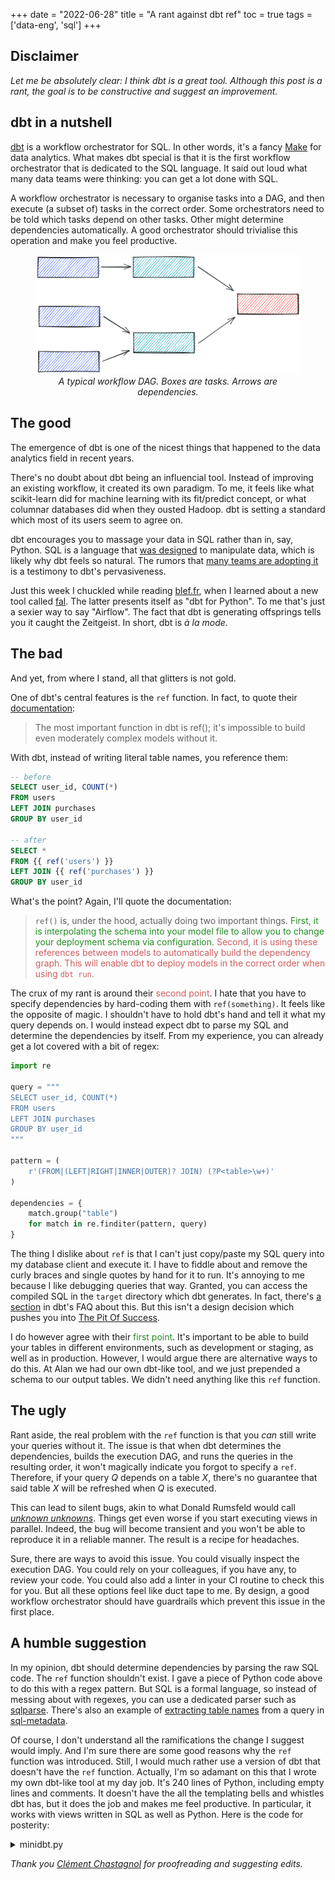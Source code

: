 +++
date = "2022-06-28"
title = "A rant against dbt ref"
toc = true
tags = ['data-eng', 'sql']
+++

## Disclaimer

*Let me be absolutely clear: I think dbt is a great tool. Although this post is a rant, the goal is to be constructive and suggest an improvement.*

## dbt in a nutshell

[dbt](https://www.getdbt.com/) is a workflow orchestrator for SQL. In other words, it's a fancy [Make](https://www.wikiwand.com/en/Make_(software)) for data analytics. What makes dbt special is that it is the first workflow orchestrator that is dedicated to the SQL language. It said out loud what many data teams were thinking: you can get a lot done with SQL.

A workflow orchestrator is necessary to organise tasks into a DAG, and then execute (a subset of) tasks in the correct order. Some orchestrators need to be told which tasks depend on other tasks. Other might determine dependencies automatically. A good orchestrator should trivialise this operation and make you feel productive.

<div align="center">
<figure >
    <img src="/img/blog/dbt-ref-rant/dag-example.png" style="box-shadow: none;">
    <figcaption><i>A typical workflow DAG. Boxes are tasks. Arrows are dependencies.</i></figcaption>
</figure>
</div>

## The good

The emergence of dbt is one of the nicest things that happened to the data analytics field in recent years.

There's no doubt about dbt being an influencial tool. Instead of improving an existing workflow, it created its own paradigm. To me, it feels like what scikit-learn did for machine learning with its fit/predict concept, or what columnar databases did when they ousted Hadoop. dbt is setting a standard which most of its users seem to agree on.

dbt encourages you to massage your data in SQL rather than in, say, Python. SQL is a language that [was designed](https://www.wikiwand.com/en/SQL) to manipulate data, which is likely why dbt feels so natural. The rumors that [many teams are adopting it](https://www.getdbt.com/blog/next-layer-of-the-modern-data-stack/) is a testimony to dbt's pervasiveness.

Just this week I chuckled while reading [blef.fr](https://www.blef.fr/), when I learned about a new tool called [fal](https://github.com/fal-ai/fal). The latter presents itself as "dbt for Python". To me that's just a sexier way to say "Airflow". The fact that dbt is generating offsprings tells you it caught the Zeitgeist. In short, dbt is *à la mode*.

## The bad

And yet, from where I stand, all that glitters is not gold.

One of dbt's central features is the `ref` function. In fact, to quote their [documentation](https://docs.getdbt.com/reference/dbt-jinja-functions/ref):

> The most important function in dbt is ref(); it's impossible to build even moderately complex models without it.

With dbt, instead of writing literal table names, you reference them:

```sql
-- before
SELECT user_id, COUNT(*)
FROM users
LEFT JOIN purchases
GROUP BY user_id

-- after
SELECT *
FROM {{ ref('users') }}
LEFT JOIN {{ ref('purchases') }}
GROUP BY user_id
```

What's the point? Again, I'll quote the documentation:

> `ref()` is, under the hood, actually doing two important things. <span style="color: forestgreen;">First, it is interpolating the schema into your model file to allow you to change your deployment schema via configuration.</span> <span style="color: indianred;">Second, it is using these references between models to automatically build the dependency graph. This will enable dbt to deploy models in the correct order when using `dbt run`.</span>

The crux of my rant is around their <span style="color: indianred;">second point</span>. I hate that you have to specify dependencies by hard-coding them with `ref(something)`. It feels like the opposite of magic. I shouldn't have to hold dbt's hand and tell it what my query depends on. I would instead expect dbt to parse my SQL and determine the dependencies by itself. From my experience, you can already get a lot covered with a bit of regex:

```py
import re

query = """
SELECT user_id, COUNT(*)
FROM users
LEFT JOIN purchases
GROUP BY user_id
"""

pattern = (
    r'(FROM|(LEFT|RIGHT|INNER|OUTER)? JOIN) (?P<table>\w+)'
)

dependencies = {
    match.group("table")
    for match in re.finditer(pattern, query)
}
```

The thing I dislike about `ref` is that I can't just copy/paste my SQL query into my database client and execute it. I have to fiddle about and remove the curly braces and single quotes by hand for it to run. It's annoying to me because I like debugging queries that way. Granted, you can access the compiled SQL in the `target` directory which dbt generates. In fact, there's [a section](https://docs.getdbt.com/docs/faqs/checking-logs) in dbt's FAQ about this. But this isn't a design decision which pushes you into [The Pit Of Success](https://blog.codinghorror.com/falling-into-the-pit-of-success/).

I do however agree with their <span style="color: forestgreen;">first point</span>. It's important to be able to build your tables in different environments, such as development or staging, as well as in production. However, I would argue there are alternative ways to do this. At Alan we had our own dbt-like tool, and we just prepended a schema to our output tables. We didn't need anything like this `ref` function.

## The ugly

Rant aside, the real problem with the `ref` function is that you *can* still write your queries without it. The issue is that when dbt determines the dependencies, builds the execution DAG, and runs the queries in the resulting order, it won't magically indicate you forgot to specify a `ref`. Therefore, if your query $Q$ depends on a table $X$, there's no guarantee that said table $X$ will be refreshed when $Q$ is executed.

This can lead to silent bugs, akin to what Donald Rumsfeld would call [*unknown unknowns*](https://www.wikiwand.com/en/There_are_known_knowns). Things get even worse if you start executing views in parallel. Indeed, the bug will become transient and you won't be able to reproduce it in a reliable manner. The result is a recipe for headaches.

Sure, there are ways to avoid this issue. You could visually inspect the execution DAG. You could rely on your colleagues, if you have any, to review your code. You could also add a linter in your CI routine to check this for you. But all these options feel like duct tape to me. By design, a good workflow orchestrator should have guardrails which prevent this issue in the first place.

## A humble suggestion

In my opinion, dbt should determine dependencies by parsing the raw SQL code. The `ref` function shouldn't exist. I gave a piece of Python code above to do this with a regex pattern. But SQL is a formal language, so instead of messing about with regexes, you can use a dedicated parser such as [sqlparse](https://github.com/andialbrecht/sqlparse). There's also an example of [extracting table names](https://github.com/macbre/sql-metadata#extracting-tables-from-query) from a query in [sql-metadata](https://github.com/macbre/sql-metadata).

Of course, I don't understand all the ramifications the change I suggest would imply. And I'm sure there are some good reasons why the `ref` function was introduced. Still, I would much rather use a version of dbt that doesn't have the `ref` function. Actually, I'm so adamant on this that I wrote my own dbt-like tool at my day job. It's 240 lines of Python, including empty lines and comments. It doesn't have the all the templating bells and whistles dbt has, but it does the job and makes me feel productive. In particular, it works with views written in SQL as well as Python. Here is the code for posterity:

<details>
  <summary>minidbt.py</summary>

```python
"""

Usage example:

python minidbt.py
python minidbt.py --only view_A --only view_B
python minidbt.py --start view_A
python minidbt.py --end view_B
python minidbt.py --viz

This works for SQL (.sql) as well as Python (.py) views.
The views are assumed to be stored in a views directory.

"""
import abc
import ast
import dataclasses
import importlib
import itertools
import os
import pathlib
import re
import typing

import networkx as nx
import typer
from google.cloud import bigquery


@dataclasses.dataclass
class View(abc.ABC):
    path: pathlib.Path

    def __post_init__(self):
        if not isinstance(self.path, pathlib.Path):
            self.path = pathlib.Path(self.path)

    @property
    def name(self):
        return self.path.stem

    @classmethod
    def from_path(cls, path):
        if path.suffix == ".py":
            return PythonView(path)
        if path.suffix == ".sql":
            return SQLView(path)

    @property
    @abc.abstractmethod
    def dependencies(self) -> typing.Set[str]:
        ...

    @abc.abstractmethod
    def run(self, client):
        ...


class SQLView(View):
    @property
    def query(self):
        return self.path.read_text().rstrip().rstrip(";")

    @property
    def cte_names(self):
        pattern = r'"?(?P<table>\w+)"? AS \('
        return {
            match.group("table")
            for match in re.finditer(pattern, self.query, re.IGNORECASE)
        }

    @classmethod
    def _parse_sql_dependencies(cls, query):
        pattern = (
            r'(FROM|(LEFT|RIGHT|INNER|OUTER)? JOIN) "?(?P<schema>\w+)\.(?P<table>\w+)"?'
        )
        return {
            match.group("table") for match in re.finditer(pattern, query, re.IGNORECASE)
        }

    @property
    def dependencies(self):
        return self._parse_sql_dependencies(self.query)

    def run(self):
        client = bigquery.Client()
        job = client.create_job(
            {
                "query": {
                    "query": self.query,
                    "destinationTable": {
                        "projectId": "carbonfact",
                        "datasetId": "analytics",
                        "tableId": self.name,
                    },
                    "createDisposition": "CREATE_IF_NEEDED",
                    "writeDisposition": "WRITE_TRUNCATE",
                }
            }
        )
        job.result()


class PythonView(View):
    @property
    def dependencies(self):
        def _dependencies():

            code = self.path.read_text()
            for node in ast.walk(ast.parse(code)):
                # pd.read_gbq
                try:
                    if (
                        isinstance(node, ast.Call)
                        and node.func.value.id == "pd"
                        and node.func.attr == "read_gbq"
                    ):
                        yield from SQLView._parse_sql_dependencies(node.args[0].value)
                except AttributeError:
                    pass

                # .query
                try:
                    if isinstance(node, ast.Call) and node.func.attr == "query":
                        yield from SQLView._parse_sql_dependencies(node.args[0].value)
                except AttributeError:
                    pass

        return set(_dependencies())

    def run(self):
        client = bigquery.Client()

        mod = importlib.import_module("views")
        output = getattr(mod, self.name).output

        job_config = bigquery.LoadJobConfig(
            schema=[],
            write_disposition="WRITE_TRUNCATE",
        )

        job = client.load_table_from_dataframe(
            output, f"carbonfact.analytics.{self.name}", job_config=job_config
        )
        job.result()


class DAGOfViews(nx.DiGraph):
    def __init__(self, views: typing.List[View] = None):
        super().__init__(
            (dependency, view.name)
            for view in views or []
            for dependency in view.dependencies
        )
        # Some views have no dependencies but still have to be included
        for view in views or []:
            self.add_node(view.name)


def main(
    only: typing.Optional[typing.List[str]] = typer.Option(None),
    start: typing.Optional[str] = typer.Option(None),
    end: typing.Optional[str] = typer.Option(None),
    inclusive: bool = True,
    viz: bool = False,
):

    # Enumerate the views
    here = pathlib.Path(__file__)
    views = [
        View.from_path(path)
        for path in itertools.chain(
            here.parent.glob("views/*.py"), here.parent.glob("views/*.sql")
        )
        if path.name != "__init__.py"
    ]
    dag = DAGOfViews(views)
    views = {view.name: view for view in views if view}

    # Determine the execution order
    if only:
        order = only
    elif start:
        order = [start] if inclusive else []
        for src, dst in nx.bfs_edges(dag, start):
            if dst not in order:
                order.append(dst)
    elif end:
        subset = {end} if inclusive else []
        for src, dst in nx.bfs_edges(dag, end, reverse=True):
            if dst not in subset and dst in views:
                subset.add(dst)
        order = list(nx.topological_sort(dag.subgraph(subset)))
    else:
        order = list(nx.topological_sort(dag))

    # Visualize dependencies
    if viz:
        import graphviz

        dot = graphviz.Digraph()

        for node in dag.nodes:
            style = {}
            # Source tables
            if node not in views.keys():
                style["shape"] = "box"
            # Views
            else:
                if isinstance(views[node], PythonView):
                    style["color"] = "darkgoldenrod2"
                    style["fontcolor"] = "dodgerblue4"
            if node in order:
                style["style"] = "filled"
                style["fillcolor"] = "lightgreen"
            dot.node(node, **style)

        # Dependencies
        for dst in dag.nodes:
            for src in dag.predecessors(dst):
                dot.edge(src, dst)

        dot.render(view=True, cleanup=True)
        return

    # Run views
    for view_name in order:
        if not (view := views.get(view_name)):
            continue
        print(view.name, end="\r")
        view.run()
        print("\033[92m" + view.name + "\033[0m")


if __name__ == "__main__":
    typer.run(main)
```
</details>

*Thank you [Clément Chastagnol](https://clementc.github.io/pages/about.html) for proofreading and suggesting edits.*
